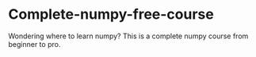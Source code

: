 # Complete-numpy-free-course
Wondering where to learn numpy?  This is a complete numpy course from beginner to pro.
